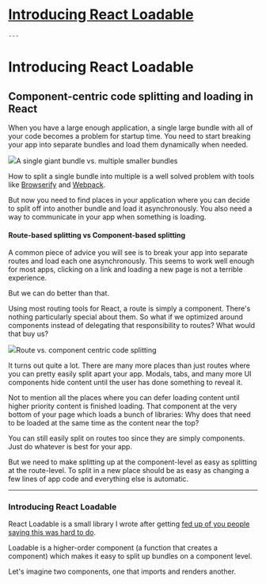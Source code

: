 # [Introducing React Loadable](https://medium.com/@thejameskyle/react-loadable-2674c59de178)

    ---

# Introducing React Loadable

## Component-centric code splitting and loading in React

When you have a large enough application, a single large bundle with all of your code becomes a problem for startup time. You need to start breaking your app into separate bundles and load them dynamically when needed.

![](https://cdn-images-1.medium.com/max/1000/1*AGEEEeTDf-S8I4AALPhtAQ.png)A single giant bundle vs. multiple smaller bundles

How to split a single bundle into multiple is a well solved problem with tools like [Browserify][0] and [Webpack][1].

But now you need to find places in your application where you can decide to split off into another bundle and load it asynchronously. You also need a way to communicate in your app when something is loading.

#### Route-based splitting vs Component-based splitting

A common piece of advice you will see is to break your app into separate routes and load each one asynchronously. This seems to work well enough for most apps, clicking on a link and loading a new page is not a terrible experience.

But we can do better than that.

Using most routing tools for React, a route is simply a component. There's nothing particularly special about them. So what if we optimized around components instead of delegating that responsibility to routes? What would that buy us?

![](https://cdn-images-1.medium.com/max/1000/1*ODrHocx1NxGmuwXq6f57xw.png)Route vs. component centric code splitting

It turns out quite a lot. There are many more places than just routes where you can pretty easily split apart your app. Modals, tabs, and many more UI components hide content until the user has done something to reveal it.

Not to mention all the places where you can defer loading content until higher priority content is finished loading. That component at the very bottom of your page which loads a bunch of libraries: Why does that need to be loaded at the same time as the content near the top?

You can still easily split on routes too since they are simply components. Just do whatever is best for your app.

But we need to make splitting up at the component-level as easy as splitting at the route-level. To split in a new place should be as easy as changing a few lines of app code and everything else is automatic.

---

### Introducing React Loadable

React Loadable is a small library I wrote after getting [fed up of you people saying this was hard to do][2].

Loadable is a higher-order component (a function that creates a component) which makes it easy to split up bundles on a component level.

Let's imagine two components, one that imports and renders another.



[0]: https://github.com/substack/factor-bundle
[1]: https://webpack.js.org/guides/code-splitting/
[2]: https://twitter.com/thejameskyle/status/839916840973299713
  